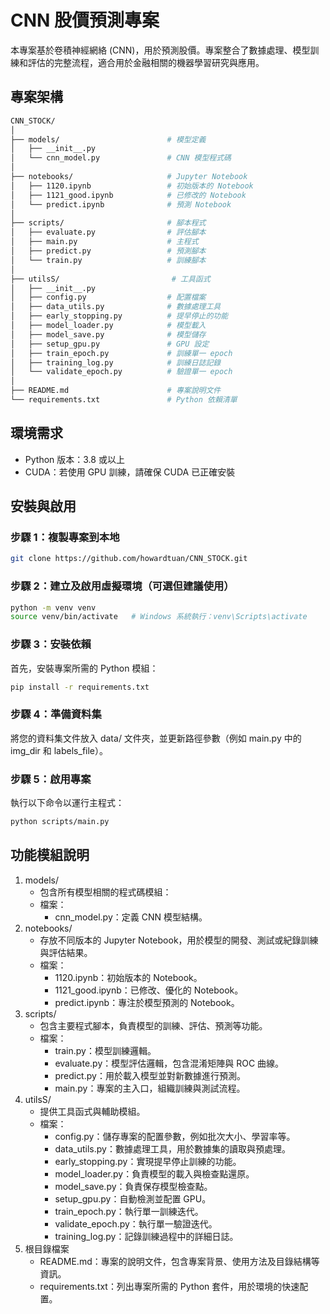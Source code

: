 # CNN 股價預測專案
本專案基於卷積神經網絡 (CNN)，用於預測股價。專案整合了數據處理、模型訓練和評估的完整流程，適合用於金融相關的機器學習研究與應用。

## 專案架構
```bash
CNN_STOCK/
│
├── models/                        # 模型定義
│   ├── __init__.py
│   └── cnn_model.py               # CNN 模型程式碼
│
├── notebooks/                     # Jupyter Notebook
│   ├── 1120.ipynb                 # 初始版本的 Notebook
│   ├── 1121_good.ipynb            # 已修改的 Notebook
│   └── predict.ipynb              # 預測 Notebook
│
├── scripts/                       # 腳本程式
│   ├── evaluate.py                # 評估腳本
│   ├── main.py                    # 主程式
│   ├── predict.py                 # 預測腳本
│   └── train.py                   # 訓練腳本
│
├── utilsS/                         # 工具函式
│   ├── __init__.py
│   ├── config.py                  # 配置檔案
│   ├── data_utils.py              # 數據處理工具
│   ├── early_stopping.py          # 提早停止的功能
│   ├── model_loader.py            # 模型載入
│   ├── model_save.py              # 模型儲存
│   ├── setup_gpu.py               # GPU 設定
│   ├── train_epoch.py             # 訓練單一 epoch
│   ├── training_log.py            # 訓練日誌記錄
│   └── validate_epoch.py          # 驗證單一 epoch
│
├── README.md                      # 專案說明文件
└── requirements.txt               # Python 依賴清單
```

## **環境需求**
- Python 版本：3.8 或以上
- CUDA：若使用 GPU 訓練，請確保 CUDA 已正確安裝

## **安裝與啟用**
### **步驟 1：複製專案到本地**
   ```bash
   git clone https://github.com/howardtuan/CNN_STOCK.git 
   ```
### **步驟 2：建立及啟用虛擬環境（可選但建議使用）**
```bash
python -m venv venv
source venv/bin/activate   # Windows 系統執行：venv\Scripts\activate
```
### **步驟 3：安裝依賴**
首先，安裝專案所需的 Python 模組：
```bash
pip install -r requirements.txt
```
### **步驟 4：準備資料集**
將您的資料集文件放入 data/ 文件夾，並更新路徑參數（例如 main.py 中的 img_dir 和 labels_file）。
### **步驟 5：啟用專案**
執行以下命令以運行主程式：
```bash
python scripts/main.py
```
## **功能模組說明**
1. models/
   * 包含所有模型相關的程式碼模組：
   * 檔案：
      * cnn_model.py：定義 CNN 模型結構。
2. notebooks/
   * 存放不同版本的 Jupyter Notebook，用於模型的開發、測試或紀錄訓練與評估結果。
   * 檔案：
      * 1120.ipynb：初始版本的 Notebook。
      * 1121_good.ipynb：已修改、優化的 Notebook。
      * predict.ipynb：專注於模型預測的 Notebook。
3. scripts/
   * 包含主要程式腳本，負責模型的訓練、評估、預測等功能。
   * 檔案：
      * train.py：模型訓練邏輯。
      * evaluate.py：模型評估邏輯，包含混淆矩陣與 ROC 曲線。
      * predict.py：用於載入模型並對新數據進行預測。
      * main.py：專案的主入口，組織訓練與測試流程。
4. utilsS/
   * 提供工具函式與輔助模組。
   * 檔案：
      * config.py：儲存專案的配置參數，例如批次大小、學習率等。
      * data_utils.py：數據處理工具，用於數據集的讀取與預處理。
      * early_stopping.py：實現提早停止訓練的功能。
      * model_loader.py：負責模型的載入與檢查點還原。
      * model_save.py：負責保存模型檢查點。
      * setup_gpu.py：自動檢測並配置 GPU。
      * train_epoch.py：執行單一訓練迭代。
      * validate_epoch.py：執行單一驗證迭代。
      * training_log.py：記錄訓練過程中的詳細日誌。
5. 根目錄檔案
   * README.md：專案的說明文件，包含專案背景、使用方法及目錄結構等資訊。
   * requirements.txt：列出專案所需的 Python 套件，用於環境的快速配置。
